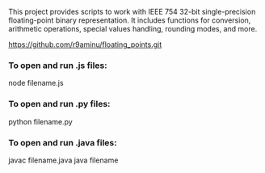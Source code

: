 This project provides scripts to work with IEEE 754 32-bit single-precision floating-point binary representation. It includes functions for conversion, arithmetic operations, special values handling, rounding modes, and more.

https://github.com/r9aminu/floating_points.git

### To open and run .js files:
node filename.js

### To open and run .py files:
python filename.py

### To open and run .java files:
javac filename.java
java filename
